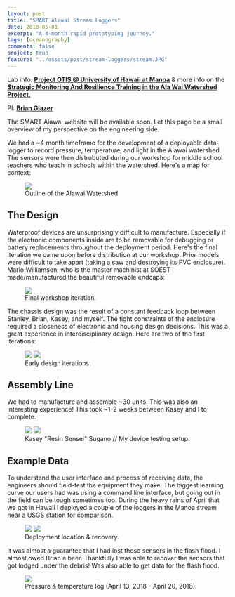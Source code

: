 ```yaml
---
layout: post
title: "SMART Alawai Stream Loggers"
date: 2018-05-01
excerpt: "A 4-month rapid prototyping journey."
tags: [oceanography]
comments: false
project: true
feature: "../assets/post/stream-loggers/stream.JPG"
---
```


Lab info: <a href="https://grogdata.soest.hawaii.edu/project_info/" ><b>Project OTIS @ University of Hawaii at Manoa</b></a> & more info on the <a href="http://manoa.hawaii.edu/ovcr/sii-abstracts/smart-ala-wai/"><b>Strategic Monitoring And Resilience Training in the Ala Wai Watershed Project.</b></a>

PI: <a href="https://www.soest.hawaii.edu/oceanography/glazer/Brian_T._Glazer/Home.html"><b>Brian Glazer</b></a>

The SMART Alawai website will be available soon. Let this page be a small overview of my perspective on the engineering side.

We had a ~4 month timeframe for the development of a deployable data-logger to record pressure, temperature, and light in the Alawai watershed. The sensors were then distrubuted during our workshop for middle school teachers who teach in schools within the watershed. Here's a map for context:

<figure>
    <a href="../assets/post/stream-loggers/watershed.jpg"><img src="../assets/post/stream-loggers/watershed.jpg"></a>
    <figcaption>Outline of the Alawai Watershed</figcaption>
</figure>

## The Design

Waterproof devices are unsurprisingly difficult to manufacture. Especially if the electronic components inside are to be removable for debugging or battery replacements throughout the deployment period. Here's the final iteration we came upon before distribution at our workshop. Prior models were difficult to take apart (taking a saw and destroying its PVC enclosure). Mario Williamson, who is the master machinist at SOEST made/manufactured the beautiful removable endcaps:

<figure>
    <a href="../assets/post/MESH/best.JPG"><img src="../assets/post/MESH/best.JPG"></a>
    <figcaption>Final workshop iteration.</figcaption>
</figure>

The chassis design was the result of a constant feedback loop between Stanley, Brian, Kasey, and myself. The tight constraints of the enclosure required a closeness of electronic and housing design decisions. This was a great experience in interdisciplinary design. Here are two of the first iterations:

<figure class="half">
    <a href="../assets/post/stream-loggers/iteration1.png"><img src="../assets/post/stream-loggers/iteration1.png"></a>
    <a href="../assets/post/stream-loggers/iteration2.JPG"><img src="../assets/post/stream-loggers/iteration2.JPG"></a>
    <figcaption>Early design iterations.</figcaption>
</figure>


## Assembly Line
We had to manufacture and assemble ~30 units. This was also an interesting experience! This took ~1-2 weeks between Kasey and I to complete.

<figure class="half">
    <a href="../assets/post/stream-loggers/resin-master.JPG"><img src="../assets/post/stream-loggers/resin-master.JPG"></a>
    <a href="../assets/post/stream-loggers/testing.JPG"><img src="../assets/post/stream-loggers/testing.JPG"></a>
    <figcaption>Kasey "Resin Sensei" Sugano // My device testing setup.</figcaption>
</figure>


## Example Data
To understand the user interface and process of receiving data, the engineers should field-test the equipment they make. The biggest learning curve our users had was using a command line interface, but going out in the field can be tough sometimes too. During the heavy rains of April that we got in Hawaii I deployed a couple of the loggers in the Manoa stream near a USGS station for comparison. 

<figure class="half">
    <a href="../assets/post/stream-loggers/stream.JPG"><img src="../assets/post/stream-loggers/stream.JPG"></a>
    <a href="../assets/post/stream-loggers/recovered.JPG"><img src="../assets/post/stream-loggers/recovered.JPG"></a>	
    <figcaption>Deployment location & recovery.</figcaption>
</figure>

It was almost a guarantee that I had lost those sensors in the flash flood. I almost owed Brian a beer. Thankfully I was able to recover the sensors that got lodged under the debris! Was also able to get data for the flash flood.

<figure>
    <a href="../assets/post/stream-loggers/flood.png"><img src="../assets/post/stream-loggers/flood.png"></a>
    <figcaption>Pressure & temperature log (April 13, 2018 - April 20, 2018).</figcaption>
</figure>








